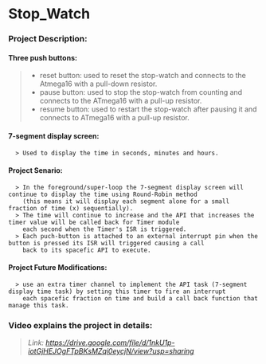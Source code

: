# Stop_Watch
### Project Description:
#### Three push buttons:
> - reset button: used to reset the stop-watch and connects to the Atmega16 with a pull-down resistor.
> - pause button: used to stop the stop-watch from counting and connects to the ATmega16 with a pull-up resistor.
> - resume button: used to restart the stop-watch after pausing it and connects to ATmega16 with a pull-up resistor.
#### 7-segment display screen:
      > Used to display the time in seconds, minutes and hours.
#### Project Senario:
      > In the foreground/super-loop the 7-segment display screen will continue to display the time using Round-Robin method
        (this means it will display each segment alone for a small fraction of time (x) sequentially).
      > The time will continue to increase and the API that increases the timer value will be called back for Timer module
        each second when the Timer's ISR is triggered.
      > Each puch-button is attached to an external interrupt pin when the button is pressed its ISR will triggered causing a call
        back to its spacefic API to execute.
#### Project Future Modifications:
      > use an extra timer channel to implement the API task (7-segment display time task) by setting this timer to fire an interrupt 
        each spacefic fraction on time and build a call back function that manage this task.
### Video explains the project in details:
> *Link: https://drive.google.com/file/d/1nkU1p-iotGjHEJOgFTpBKsMZqi0eycjN/view?usp=sharing*
